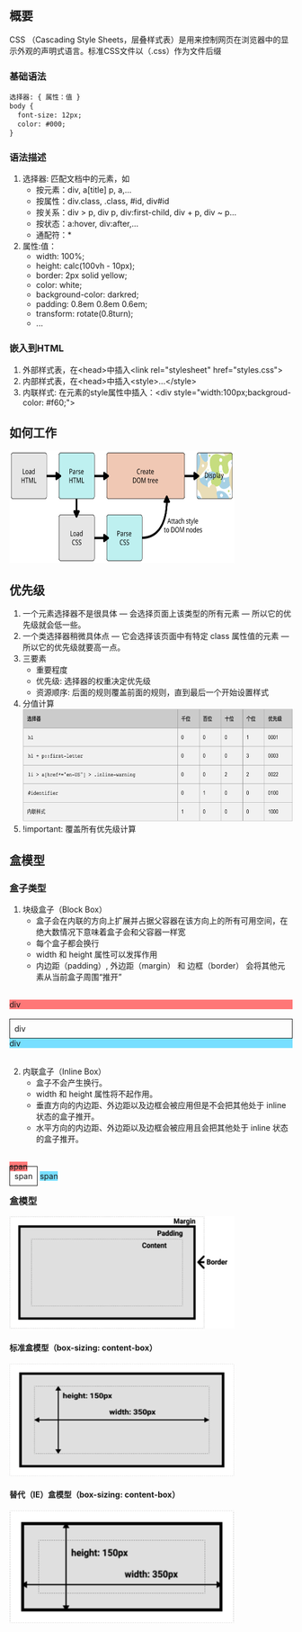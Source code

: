 ## 概要
CSS （Cascading Style Sheets，层叠样式表）是用来控制网页在浏览器中的显示外观的声明式语言。标准CSS文件以（.css）作为文件后缀

### 基础语法
```
选择器: { 属性：值 }
body {
  font-size: 12px;
  color: #000;
}
```

### 语法描述
1. 选择器: 匹配文档中的元素，如
    * 按元素：div, a[title] p, a,...
    * 按属性：div.class, .class, #id, div#id
    * 按关系：div > p, div p, div:first-child, div + p, div ~ p...
    * 按状态：a:hover, div:after,...
    * 通配符：*
2. 属性:值：
    * width: 100%;
    * height: calc(100vh - 10px);
    * border: 2px solid yellow;
    * color: white;
    * background-color: darkred;
    * padding: 0.8em 0.8em 0.6em;
    * transform: rotate(0.8turn);
    * ...

### 嵌入到HTML
1. 外部样式表，在\<head>中插入\<link rel="stylesheet" href="styles.css">
2. 内部样式表，在\<head>中插入\<style>...\</style>
3. 内联样式: 在元素的style属性中插入：\<div style="width:100px;backgroud-color: #f60;"></div>

## 如何工作
<img src="./css.svg" width="400" height="200">

## 优先级
1. 一个元素选择器不是很具体 — 会选择页面上该类型的所有元素 — 所以它的优先级就会低一些。
2. 一个类选择器稍微具体点 — 它会选择该页面中有特定 class 属性值的元素 — 所以它的优先级就要高一点。
3. 三要素
    * 重要程度
    * 优先级: 选择器的权重决定优先级
    * 资源顺序: 后面的规则覆盖前面的规则，直到最后一个开始设置样式
4. 分值计算
<br><img width="600" height="200" src="./selector-score.png">
5. !important: 覆盖所有优先级计算

## 盒模型
### 盒子类型
1. 块级盒子（Block Box）
    * 盒子会在内联的方向上扩展并占据父容器在该方向上的所有可用空间，在绝大数情况下意味着盒子会和父容器一样宽
    * 每个盒子都会换行
    * width 和 height 属性可以发挥作用
    * 内边距（padding）, 外边距（margin） 和 边框（border） 会将其他元素从当前盒子周围“推开”
<br>
<div style=";background-color: #f77;">div</div><br>
<div style=";border: 1px solid;padding: 8px">div</div>
<div style=";background-color: rgb(119, 223, 255);">div</div>
<br>

2. 内联盒子（Inline Box）
    * 盒子不会产生换行。
    * width 和 height 属性将不起作用。
    * 垂直方向的内边距、外边距以及边框会被应用但是不会把其他处于 inline 状态的盒子推开。
    * 水平方向的内边距、外边距以及边框会被应用且会把其他处于 inline 状态的盒子推开。
<br>
<span style="background-color: #f77;">span</span><br>
<span style="border: 1px solid;padding: 8px">span</span>
<span style="background-color: rgb(119, 223, 255);">span</span>
<br>

### 盒模型
<img src="./box.png" width="400" height="200"><br>
#### 标准盒模型（box-sizing: content-box）
<img src="./content-box.png" width="400" height="200"><br>
#### 替代（IE）盒模型（box-sizing: content-box）
<img src="./border-box.png" width="400" height="200"><br>






